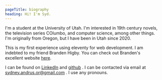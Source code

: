 ```yaml
---
pageTitle: biography
heading: Hi! I'm Syd.
---
```

<p>
    I'm a student at the University of Utah. I'm interested in 19th century novels, the television series COlumbo, and computer science, among other things. I'm originally from Oregon, but I have been in Utah since 2020. 
  </p>
  <p>
    This is my first experience using eleventy for web development. I am indebted to my friend Branden Higby. You can check out Branden's excellent website 
    <a href="https://www.higby.io/" target="_blank">here</a>.
  </p>
  <p>
    I can be found on 
    <a href="https://www.linkedin.com/in/sydney-andrus-798a70293/">LinkedIn</a>
    and
    <a href="https://github.com/sydneyandrus">github</a>
    . I can be contacted via email at 
    <a href="mailto:sydney.andrus.or@gmail.com">sydney.andrus.or@gmail.com</a>
    . I use any pronouns. 
</p>
